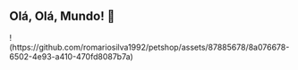 <span alinhar="centro">

## Olá, Olá, Mundo! 👋
</span>
<div alinhar="centro">
<img rsc="https://github.com/romariosilva1992/petshop/assets/87885678/8a076678-6502-4e93-a410-470fd8087b7a"/>
</div>
!(https://github.com/romariosilva1992/petshop/assets/87885678/8a076678-6502-4e93-a410-470fd8087b7a)

